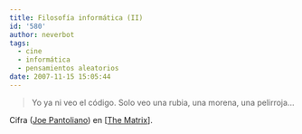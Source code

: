 ```yaml
---
title: Filosofía informática (II)
id: '580'
author: neverbot
tags:
  - cine
  - informática
  - pensamientos aleatorios
date: 2007-11-15 15:05:44
---
```


> Yo ya ni veo el código. Solo veo una rubia, una morena, una pelirroja...

Cifra ([Joe Pantoliano](http://www.imdb.com/name/nm0001592/)) en \[[The Matrix](http://www.imdb.com/title/tt0133093/)\].
